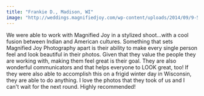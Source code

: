 ```yaml
---
title: "Frankie D., Madison, WI"
image: "http://weddings.magnifiedjoy.com/wp-content/uploads/2014/09/9-5-14-Frankie-Daniel-Wedding-161-480x375.jpg"
---
```

We were able to work with Magnified Joy in a stylized shoot...with a cool fusion between Indian and American cultures. Something that sets Magnified Joy Photography apart is their ability to make every single person feel and look beautiful in their photos. Given that they value the people they are working with, making them feel great is their goal. They are also wonderful communicators and that helps everyone to LOOK great, too! If they were also able to accomplish this on a frigid winter day in Wisconsin, they are able to do anything. I love the photos that they took of us and I can't wait for the next round. Highly recommended!